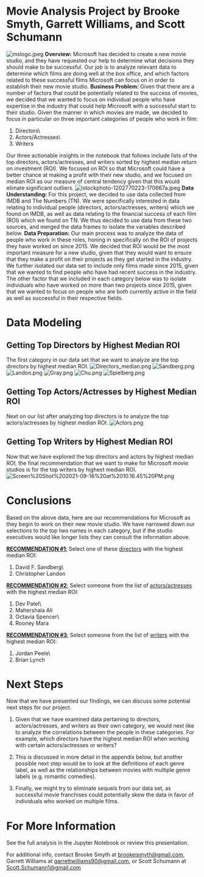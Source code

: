 # Movie Analysis Project by Brooke Smyth, Garrett Williams, and Scott Schumann
![mslogo.jpeg](attachment:mslogo.jpeg)
**Overview:** Microsoft has decided to create a new movie studio, and they have requested our help to determine what decisions they should make to be successful. Our job is to analyze relevant data to determine which films are doing well at the box office, and which factors related to these successful films Microsoft can focus on in order to establish their new movie studio. 
**Business Problem:** Given that there are a number of factors that could be potentially related to the success of movies, we decided that we wanted to focus on individual people who have expertise in the industry that could help Microsoft with a successful start to their studio. Given the manner in which movies are made, we decided to focus in particular on three important categories of people who work in film:

1) Directors\
2) Actors/Actresses\
3) Writers

Our three actionable insights in the notebook that follows include lists of the top directors, actors/actresses, and writers sorted by highest median return on investment (ROI). We focused on ROI so that Microsoft could have a better chance at making a profit with their new studio, and we focused on median ROI as our measure of central tendency given that this would elimate significant outliers.
![istockphoto-1202770223-170667a.jpeg](attachment:istockphoto-1202770223-170667a.jpeg)
**Data Understanding:** For this project, we decided to use data collected from IMDB and The Numbers (TN). We were specifically interested in data relating to individual people (directors, actors/actresses, writers) which we found on IMDB, as well as data relating to the financial success of each film (ROI) which we found on TN. We thus decided to use data from these two sources, and merged the data frames to isolate the variables described below.
**Data Preparation:** Our main process was to analyze the data of people who work in these roles, honing in specifically on the ROI of projects they have worked on since 2015. We decided that ROI would be the most important measure for a new studio, given that they would want to ensure that they make a profit on their projects as they get started in the industry. We further isolated our data set to include only films made since 2015, given that we wanted to find people who have had recent success in the industry. The other factor that we included in each category below was to isolate individuals who have worked on more than two projects since 2015, given that we wanted to focus on people who are both currently active in the field as well as successful in their respective fields.
# Data Modeling
## Getting Top Directors by Highest Median ROI
The first category in our data set that we want to analyze are the top directors by highest median ROI.
![Directors_median.png](attachment:Directors_median.png)
![Sandberg.png](attachment:Sandberg.png)
![Landon.png](attachment:Landon.png)
![Gray.png](attachment:Gray.png)
![Chu.png](attachment:Chu.png)
![Spielberg.png](attachment:Spielberg.png)
## Getting Top Actors/Actresses by Highest Median ROI
Next on our list after analyzing top directors is to analyze the top actors/actresses by highest median ROI.
![Actors.png](attachment:Actors.png)
## Getting Top Writers by Highest Median ROI
Now that we have explored the top directors and actors by highest median ROI, the final recommendation that we want to make for Microsoft movie studios is for the top writers by highest median ROI.
![Screen%20Shot%202021-09-16%20at%2010.16.45%20PM.png](attachment:Screen%20Shot%202021-09-16%20at%2010.16.45%20PM.png)
# Conclusions
Based on the above data, here are our recommendations for Microsoft as they begin to work on their new movie studio. We have narrowed down our selections to the top two names in each category, but if the studio executives would like longer lists they can consult the information above.

<u>**RECOMMENDATION #1**:</u> Select one of these <u>directors</u> with the highest median ROI:
1) David F. Sandberg\
2) Christopher Landon

<u>**RECOMMENDATION #2**:</u> Select someone from the list of <u>actors/actresses</u> with the highest median ROI:
1) Dev Patel\
2) Mahershala Ali
1) Octavia Spencer\
2) Rooney Mara

<u>**RECOMMENDATION #3**:</u> Select someone from the list of <u>writers</u> with the highest median ROI:
1) Jordan Peele\
2) Brian Lynch
# Next Steps
Now that we have presented our findings, we can discuss some potential next steps for our project. 

1) Given that we have examined data pertaining to directors, actors/actresses, and writers as their own category, we would next like to analyze the correlations between the people in these categories. For example, which directors have the highest median ROI when working with certain actors/actresses or writers?

2) This is discussed in more detail in the appendix below, but another possible next step would be to look at the definitions of each genre label, as well as the relationships between movies with multiple genre labels (e.g. romantic comedies).

3) Finally, we might try to eliminate sequels from our data set, as successful movie franchises could potentially skew the data in favor of individuals who worked on multiple films.
# For More Information
See the full analysis in the Jupyter Notebook or review this presentation.

For additional info, contact Brooke Smyth at brookejsmyth@gmail.com, Garrett Williams at garrettwilliams90@gmail.com, or Scott Schumann at Scott.Schumann1@gmail.com
